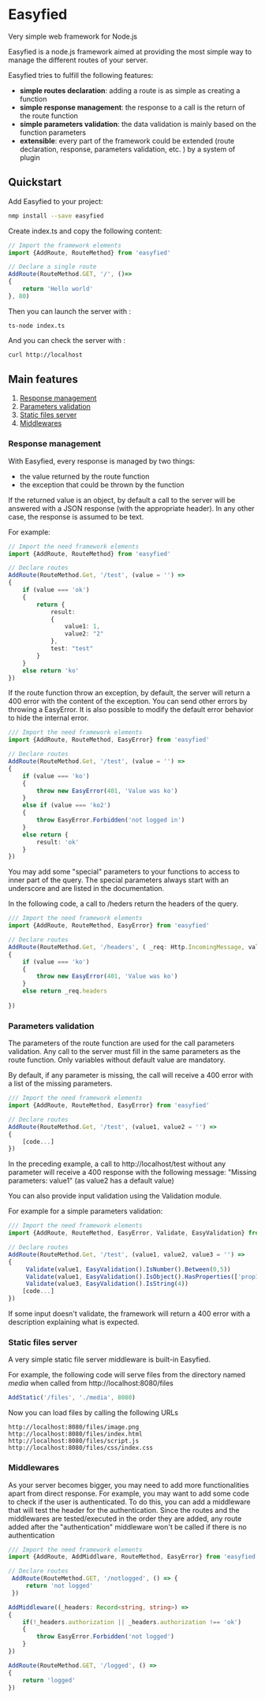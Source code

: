 



# Easyfied

Very simple web framework for Node.js

Easyfied is a node.js framework aimed at providing the most simple way to manage the different routes of your server.

Easyfied tries to fulfill the following features: 

- **simple routes declaration**: adding a route is as simple as creating a function
- **simple response management**: the response to a call is the return of the route function
- **simple parameters validation**:  the data validation is mainly based on the function parameters
- **extensible**:  every part of the framework could be extended (route declaration, response, parameters validation, etc. ) by a system of plugin 

## Quickstart

Add Easyfied to your project:

```bash
nmp install --save easyfied
```

Create index.ts and copy the following content:

```typescript
// Import the framework elements
import {AddRoute, RouteMethod} from 'easyfied'

// Declare a single route
AddRoute(RouteMethod.GET, '/', ()=>
{
    return 'Hello world'
}, 80)

```

Then you can launch the server with : 

````
ts-node index.ts
````

And you can check the server with : 

```bash
curl http://localhost
```



## Main features

1. [Response management](#response-management)
2. [Parameters validation](#parameters-validation)
3. [Static files server](#static-files-server)
4. [Middlewares](#middlewares)

### Response management 

With Easyfied, every response is managed by two things:

- the value returned by the route function
- the exception that could be thrown by the function

If the returned value is an object, by default a call to the server will be answered with a JSON response (with the appropriate header). In any other case, the response is assumed to be text.   

For example:

```typescript
// Import the need framework elements 
import {AddRoute, RouteMethod} from 'easyfied'

// Declare routes 
AddRoute(RouteMethod.Get, '/test', (value = '') =>
{
	if (value === 'ok')
    {
        return {
            result:
            {
            	value1: 1,
                value2: "2"
            },
            test: "test"
        }
    }
    else return 'ko'
})
```



If the route function throw an exception, by default, the server will return a 400 error with the content of the exception. You can send other errors by throwing a EasyError. It is also possible to modify the default error behavior to hide the internal error. 

```typescript
/// Import the need framework elements 
import {AddRoute, RouteMethod, EasyError} from 'easyfied'

// Declare routes 
AddRoute(RouteMethod.Get, '/test', (value = '') =>
{
	if (value === 'ko')
    {
        throw new EasyError(401, 'Value was ko')
    }
    else if (value === 'ko2')
    {
        throw EasyError.Forbidden('not logged in') 
    }
    else return {
        result: 'ok'
    }
})
```

You may add some "special" parameters to your functions to access to inner part of the query. The special parameters always start with an underscore and are listed in the documentation. 

In the following code, a call to /heders return the headers of the query.

```typescript
/// Import the need framework elements 
import {AddRoute, RouteMethod, EasyError} from 'easyfied'

// Declare routes 
AddRoute(RouteMethod.Get, '/headers', ( _req: Http.IncomingMessage, value = '') =>
{
	if (value === 'ko')
    {
        throw new EasyError(401, 'Value was ko')
    }
    else return _req.headers
    
})
```



### Parameters validation

The parameters of the route function are used for the call parameters validation.  Any call to the server must fill in the same parameters as the route function.  Only variables without default value are mandatory.

 By default, if any parameter is missing, the call will receive a 400 error with a list of the missing parameters.

```typescript
/// Import the need framework elements 
import {AddRoute, RouteMethod, EasyError} from 'easyfied'

// Declare routes 
AddRoute(RouteMethod.Get, '/test', (value1, value2 = '') =>
{
	[code...]
})
```

In the preceding example, a call to http://localhost/test without any parameter  will receive a 400 response with the following message: "Missing parameters: value1" (as value2 has a default value)

You can also provide input validation using the Validation module. 

For example for a simple parameters validation: 

```typescript
/// Import the need framework elements 
import {AddRoute, RouteMethod, EasyError, Validate, EasyValidation} from 'easyfied'

// Declare routes 
AddRoute(RouteMethod.Get, '/test', (value1, value2, value3 = '') =>
{
     Validate(value1, EasyValidation().IsNumber().Between(0,5))
     Validate(value1, EasyValidation().IsObject().HasProperties(['prop1']))
     Validate(value3, EasyValidation().IsString(4))
	[code...]
})
```

If some input doesn't validate, the framework will return a 400 error with a description explaining what is expected. 



### Static files server

A very simple static file server middleware is built-in Easyfied.

For example, the following code will serve files from the directory named *media* when called from http://localhost:8080/files

```typescript
AddStatic('/files', './media', 8080)
```

Now you can load files by calling the following URLs

```
http://localhost:8080/files/image.png
http://localhost:8080/files/index.html
http://localhost:8080/files/script.js
http://localhost:8080/files/css/index.css

```



### Middlewares

As your server becomes bigger, you may need to add more functionalities apart from direct response. For example, you may want to add some code to check if the user is authenticated. To do this, you can add a middleware that will test the header for the authentication. Since the routes and the middlewares are tested/executed in the order they are added, any route added after the "authentication" middleware won't be called if there is no authentication



```typescript
/// Import the need framework elements 
import {AddRoute, AddMiddlware, RouteMethod, EasyError} from 'easyfied'

// Declare routes 
 AddRoute(RouteMethod.GET, '/notlogged', () => {
     return 'not logged'
 })

AddMiddleware((_headers: Record<string, string>) => 
{
    if(!_headers.authorization || _headers.authorization !== 'ok')
    {
        throw EasyError.Forbidden('not logged')
    }
})

AddRoute(RouteMethod.GET, '/logged', () => 
{
    return 'logged'
})
```



